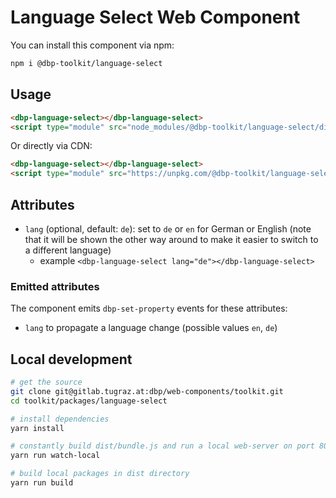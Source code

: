 # Language Select Web Component

You can install this component via npm:

```bash
npm i @dbp-toolkit/language-select
```

## Usage

```html
<dbp-language-select></dbp-language-select>
<script type="module" src="node_modules/@dbp-toolkit/language-select/dist/dbp-language-select.js"></script>
```

Or directly via CDN:

```html
<dbp-language-select></dbp-language-select>
<script type="module" src="https://unpkg.com/@dbp-toolkit/language-select@0.2.2/dist/dbp-language-select.js"></script>
```

## Attributes

- `lang` (optional, default: `de`): set to `de` or `en` for German or English (note that it will be shown the
  other way around to make it easier to switch to a different language)
    - example `<dbp-language-select lang="de"></dbp-language-select>`

### Emitted attributes

The component emits `dbp-set-property` events for these attributes:

- `lang` to propagate a language change (possible values `en`, `de`)

## Local development

```bash
# get the source
git clone git@gitlab.tugraz.at:dbp/web-components/toolkit.git
cd toolkit/packages/language-select

# install dependencies
yarn install

# constantly build dist/bundle.js and run a local web-server on port 8002 
yarn run watch-local

# build local packages in dist directory
yarn run build
```
